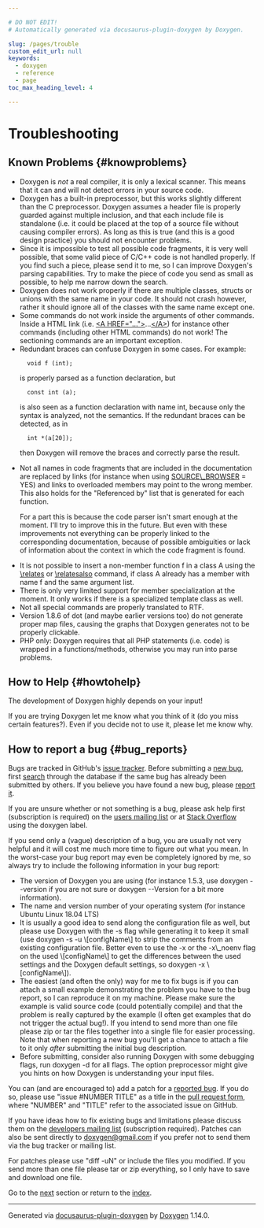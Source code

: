 ```yaml
---

# DO NOT EDIT!
# Automatically generated via docusaurus-plugin-doxygen by Doxygen.

slug: /pages/trouble
custom_edit_url: null
keywords:
  - doxygen
  - reference
  - page
toc_max_heading_level: 4

---
```


<div class="doxyPage">

# Troubleshooting




## Known Problems {#knowproblems}


<ul class="doxyList ">
<li>Doxygen is <em>not</em> a real compiler, it is only a lexical scanner. This means that it can and will not detect errors in your source code.</li>
<li>Doxygen has a built-in preprocessor, but this works slightly different than the C preprocessor. Doxygen assumes a header file is properly guarded against multiple inclusion, and that each include file is standalone (i.e. it could be placed at the top of a source file without causing compiler errors). As long as this is true (and this is a good design practice) you should not encounter problems.</li>
<li>Since it is impossible to test all possible code fragments, it is very well possible, that some valid piece of C/C++ code is not handled properly. If you find such a piece, please send it to me, so I can improve Doxygen's parsing capabilities. Try to make the piece of code you send as small as possible, to help me narrow down the search.</li>
<li>Doxygen does not work properly if there are multiple classes, structs or unions with the same name in your code. It should not crash however, rather it should ignore all of the classes with the same name except one.</li>
<li>Some commands do not work inside the arguments of other commands. Inside a HTML link (i.e. <a href="/web-doxygen/docs/pages/htmlcmds/#htmltag_A_HREF">&lt;A HREF="..."&gt;</a>...<a href="/web-doxygen/docs/pages/htmlcmds/#htmltag_endA">&lt;/A&gt;</a>) for instance other commands (including other HTML commands) do not work! The sectioning commands are an important exception.</li>
<li>Redundant braces can confuse Doxygen in some cases. For example:


<pre><code>  void f (int);
</code></pre>


is properly parsed as a function declaration, but


<pre><code>  const int (a);
</code></pre>


is also seen as a function declaration with name <span class="doxyComputerOutput">int</span>, because only the syntax is analyzed, not the semantics. If the redundant braces can be detected, as in


<pre><code>  int *(a[20]);
</code></pre>


then Doxygen will remove the braces and correctly parse the result.</li>
<li>Not all names in code fragments that are included in the documentation are replaced by links (for instance when using <a href="/web-doxygen/docs/pages/config/#cfg_source_browser">SOURCE\_BROWSER</a> = <span class="doxyComputerOutput">YES</span>) and links to overloaded members may point to the wrong member. This also holds for the "Referenced by" list that is generated for each function.

For a part this is because the code parser isn't smart enough at the moment. I'll try to improve this in the future. But even with these improvements not everything can be properly linked to the corresponding documentation, because of possible ambiguities or lack of information about the context in which the code fragment is found.</li>
<li>It is not possible to insert a non-member function f in a class A using the <a href="/web-doxygen/docs/pages/commands/#cmdrelates">\relates</a> or <a href="/web-doxygen/docs/pages/commands/#cmdrelatesalso">\relatesalso</a> command, if class A already has a member with name f and the same argument list.</li>
<li>There is only very limited support for member specialization at the moment. It only works if there is a specialized template class as well.</li>
<li>Not all special commands are properly translated to RTF.</li>
<li>Version 1.8.6 of dot (and maybe earlier versions too) do not generate proper map files, causing the graphs that Doxygen generates not to be properly clickable.</li>
<li>PHP only: Doxygen requires that all PHP statements (i.e. code) is wrapped in a functions/methods, otherwise you may run into parse problems.</li>
</ul>

## How to Help {#howtohelp}


The development of Doxygen highly depends on your input!

If you are trying Doxygen let me know what you think of it (do you miss certain features?). Even if you decide not to use it, please let me know why.

## How to report a bug {#bug_reports}


Bugs are tracked in GitHub's <a href="https://github.com/doxygen/doxygen/issues">issue tracker</a>. Before submitting a <a href="https://github.com/doxygen/doxygen/issues/new">new bug</a>, first <a href="https://github.com/doxygen/doxygen/issues">search</a> through the database if the same bug has already been submitted by others. If you believe you have found a new bug, please <a href="https://github.com/doxygen/doxygen/issues/new">report it</a>.

If you are unsure whether or not something is a bug, please ask help first (subscription is required) on the <a href="https://sourceforge.net/p/doxygen/mailman/">users mailing list</a> or at <a href="https://stackoverflow.com/questions/tagged/doxygen">Stack Overflow</a> using the <span class="doxyComputerOutput">doxygen</span> label.

If you send only a (vague) description of a bug, you are usually not very helpful and it will cost me much more time to figure out what you mean. In the worst-case your bug report may even be completely ignored by me, so always try to include the following information in your bug report:

<ul class="doxyList ">
<li>The version of Doxygen you are using (for instance 1.5.3, use <span class="doxyComputerOutput">doxygen --version</span> if you are not sure or <span class="doxyComputerOutput">doxygen --Version</span> for a bit more information).</li>
<li>The name and version number of your operating system (for instance Ubuntu Linux 18.04 LTS)</li>
<li>It is usually a good idea to send along the configuration file as well, but please use Doxygen with the <span class="doxyComputerOutput">-s</span> flag while generating it to keep it small (use <span class="doxyComputerOutput">doxygen -s -u \[configName\]</span> to strip the comments from an existing configuration file. Better even to use the <span class="doxyComputerOutput">-x</span> or the <span class="doxyComputerOutput">-x\_noenv</span> flag on the used <span class="doxyComputerOutput">\[configName\]</span> to get the differences between the used settings and the Doxygen default settings, so <span class="doxyComputerOutput">doxygen -x \[configName\]</span>).</li>
<li>The easiest (and often the only) way for me to fix bugs is if you can attach a small example demonstrating the problem you have to the bug report, so I can reproduce it on my machine. Please make sure the example is valid source code (could potentially compile) and that the problem is really captured by the example (I often get examples that do not trigger the actual bug!). If you intend to send more than one file please zip or tar the files together into a single file for easier processing. Note that when reporting a new bug you'll get a chance to attach a file to it only <em>after</em> submitting the initial bug description.</li>
<li>Before submitting, consider also running Doxygen with some debugging flags, run <span class="doxyComputerOutput">doxygen -d</span> for all flags. The option <span class="doxyComputerOutput">preprocessor</span> might give you hints on how Doxygen is understanding your input files.</li>
</ul>

You can (and are encouraged to) add a patch for a <a href="https://github.com/doxygen/doxygen/issues">reported bug</a>. If you do so, please use "issue #NUMBER TITLE" as a title in the <a href="https://github.com/doxygen/doxygen/compare">pull request form</a>, where "NUMBER" and "TITLE" refer to the associated issue on GitHub.

If you have ideas how to fix existing bugs and limitations please discuss them on the <a href="https://sourceforge.net/p/doxygen/mailman/">developers mailing list</a> (subscription required). Patches can also be sent directly to <a href="mailto:doxygen@gmail.com">doxygen@gmail.com</a> if you prefer not to send them via the bug tracker or mailing list.

For patches please use "diff -uN" or include the files you modified. If you send more than one file please tar or zip everything, so I only have to save and download one file.
 
Go to the <a href="/docs/pages/features/">next</a> section or return to the
 <a href="/docs/">index</a>.


<hr/>

<p class="doxyGeneratedBy">Generated via <a href="https://github.com/xpack/docusaurus-plugin-doxygen">docusaurus-plugin-doxygen</a> by <a href="https://www.doxygen.nl">Doxygen</a> 1.14.0.</p>

</div>
